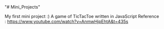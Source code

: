 "# Mini_Projects" 

My first mini project :)
A game of TicTacToe written in JavaScript 
Reference : https://www.youtube.com/watch?v=AnmwHjpEhtA&t=435s
